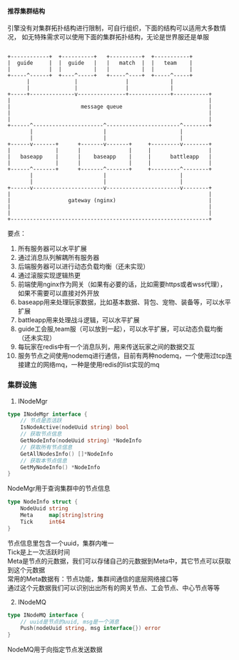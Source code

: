 #### 推荐集群结构
引擎没有对集群拓扑结构进行限制，可自行组织，下面的结构可以适用大多数情况，
如无特殊需求可以使用下面的集群拓扑结构，无论是世界服还是单服
```

+------------+  +----------+   +----------+  +-----------+
|  guide     |  |  guide   |   |   match  |  |   team    |
|            |  |          |   |          |  |           |
+-----^------+  +----^-----+   +-----^----+  +-----^-----+
      |              |               |             |
      |              |               |             |
+-----+--------------v---------------+-------------+-----------+
|                                                              |
|                      message queue                           |
|                                                              |
|                                                              |
+------^----------------------^-----------------------^--------+
       |                      |                       |
       |                      |                       |
+------v-------+      +-------v-------+     +---------v--------+
|              |      |               |     |                  |
|   baseapp    |      |    baseapp    |     |      battleapp   |
|              |      |               |     |                  |
+------^-------+      +-------^-------+     +---------^--------+
       |                      |                       |
       |                      |                       |
+------v----------------------v-----------------------v--------+
|                                                              |
|                  gateway (nginx)                             |
|                                                              |
|                                                              |
+--------------------------------------------------------------+

```
要点：
1. 所有服务器可以水平扩展
2. 通过消息队列解耦所有服务器
3. 后端服务器可以进行动态负载均衡（还未实现）
4. 通过滚服实现逻辑热更
5. 前端使用nginx作为网关（如果有必要的话，比如需要https或者wss代理），如果不需要可以直接对外开放
6. baseapp用来处理玩家数据，比如基本数据、背包、宠物、装备等，可以水平扩展
7. battleapp用来处理战斗逻辑，可以水平扩展
8. guide工会服,team服（可以放到一起），可以水平扩展，可以动态负载均衡（还未实现）
9. 每玩家在redis中有一个消息队列，用来传送玩家之间的数据交互
10. 服务节点之间使用nodemq进行通信，目前有两种nodemq，一个使用过tcp连接建立的网络mq，一种是使用redis的list实现的mq

### 集群设施
1. INodeMgr
```go
type INodeMgr interface {
	// 节点是否活跃
	IsNodeActive(nodeUuid string) bool
	// 获取节点信息
	GetNodeInfo(nodeUuid string) *NodeInfo
	// 获取所有节点信息
	GetAllNodesInfo() []*NodeInfo
	// 获取本节点信息
	GetMyNodeInfo() *NodeInfo
}
```
NodeMgr用于查询集群中的节点信息
```go
type NodeInfo struct {
	NodeUuid string
	Meta     map[string]string
	Tick     int64
}
```
节点信息里包含一个uuid，集群内唯一  
Tick是上一次活跃时间  
Meta是节点的元数据，我们可以存储自己的元数据到Meta中，其它节点可以获取到这个元数据  
常用的Meta数据有：节点功能，集群间通信的底层网络接口等  
通过这个元数据我们可以识别出出所有的网关节点、工会节点、中心节点等等  

2. INodeMQ
```go
type INodeMQ interface {
	// uuid是节点的uuid, msg是一个消息
	Push(nodeUuid string, msg interface{}) error
}
```
NodeMQ用于向指定节点发送数据